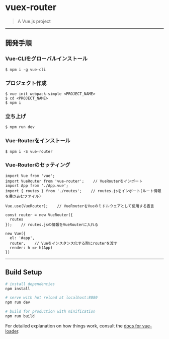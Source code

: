 # vuex-router

> A Vue.js project

---

## 開発手順

### Vue-CLIをグローバルインストール

```
$ npm i -g vue-cli
```

### プロジェクト作成

```
$ vue init webpack-simple <PROJECT_NAME>
$ cd <PROJECT_NAME>
$ npm i
```

### 立ち上げ

```
$ npm run dev
```

### Vue-Routerをインストール

```
$ npm i -S vue-router
```

### Vue-Routerのセッティング

```
import Vue from 'vue';
import VueRouter from 'vue-router';    // VueRouterをインポート
import App from './App.vue';
import { routes } from './routes';    // routes.jsをインポート(ルート情報を書き込むファイル)

Vue.use(VueRouter);    // VueRouterをVueのミドルウェアとして使用する宣言

const router = new VueRouter({
  routes
});    // routes.jsの情報をVueRouterに入れる

new Vue({
  el: '#app',
  router,    // Vueをインスタンス化する際にrouterを渡す
  render: h => h(App)
})
```

---

## Build Setup

``` bash
# install dependencies
npm install

# serve with hot reload at localhost:8080
npm run dev

# build for production with minification
npm run build
```

For detailed explanation on how things work, consult the [docs for vue-loader](http://vuejs.github.io/vue-loader).
